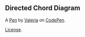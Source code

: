 Directed Chord Diagram
----------------------


A [Pen](https://codepen.io/vahenaoca0220/pen/MWXJxgw) by [Valeria](https://codepen.io/vahenaoca0220) on [CodePen](https://codepen.io).

[License](https://codepen.io/license/pen/MWXJxgw).